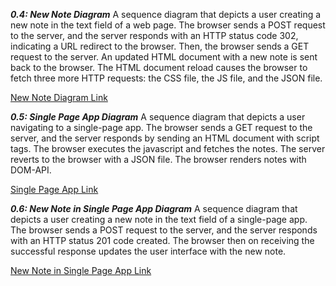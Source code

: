 _**0.4: New Note Diagram**_
A sequence diagram that depicts a user creating a new note in the text field of a web page. The browser sends a POST request to the server, and the server responds with an HTTP status code 302, indicating a URL redirect to the browser. 
Then, the browser sends a GET request to the server.
An updated HTML document with a new note is sent back to the browser. The HTML document reload causes the browser to fetch three more HTTP requests: the CSS file, the JS file, and the JSON file. 

<a href="https://www.mermaidchart.com/app/projects/d1e1c663-04e7-4f52-9d11-a6058caba3b0/diagrams/ab514df6-6aac-4f4a-8087-471a4697154a/version/v0.1/edit" target="_blank"> New Note Diagram Link </a>


_**0.5: Single Page App Diagram**_
A sequence diagram that depicts a user navigating to a single-page app. The browser sends a GET request to the server, and the server responds by sending an HTML document with script tags. The browser executes the javascript and fetches the notes.
The server reverts to the browser with a JSON file. The browser renders notes with DOM-API.

<a href="https://www.mermaidchart.com/app/projects/d1e1c663-04e7-4f52-9d11-a6058caba3b0/diagrams/465dddbe-cdfc-4f6f-9a61-0d97f82ad239/version/v0.1/edit" target="_blank">Single Page App Link</a>


_**0.6: New Note in Single Page App Diagram**_
A sequence diagram that depicts a user creating a new note in the text field of a single-page app. The browser sends a POST request to the server, and the server responds with an HTTP status 201 code created.
The browser then on receiving the successful response updates the user interface with the new note.

<a href="https://www.mermaidchart.com/app/projects/d1e1c663-04e7-4f52-9d11-a6058caba3b0/diagrams/0982fb6a-96e0-4570-984a-3c582c9d5a10/version/v0.1/edit" target="_blank">New Note in Single Page App Link</a>

